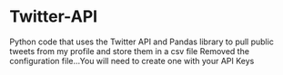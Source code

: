 # Twitter-API
Python code that uses the Twitter API and Pandas library to pull public tweets from my profile and store them in a csv file
Removed the configuration file...You will need to create one with your API Keys